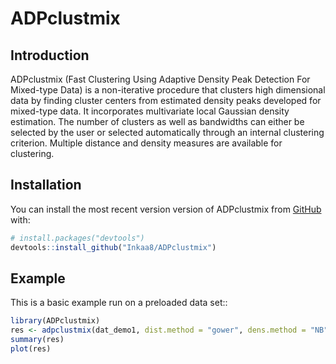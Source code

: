 
# ADPclustmix

<!-- badges: start -->
<!-- badges: end -->

## Introduction
ADPclustmix (Fast Clustering Using Adaptive Density Peak Detection For Mixed-type Data) is a non-iterative procedure that clusters high dimensional data by finding cluster centers from estimated density peaks developed for mixed-type data. It incorporates multivariate local Gaussian density estimation. The number of clusters as well as bandwidths can either be selected by the user or selected automatically through an internal clustering criterion. Multiple distance and density measures are available for clustering.

## Installation

You can install the most recent version version of ADPclustmix from [GitHub](https://github.com/) with:

``` r
# install.packages("devtools")
devtools::install_github("Inkaa8/ADPclustmix")
```

## Example

This is a basic example run on a preloaded data set::

``` r
library(ADPclustmix)
res <- adpclustmix(dat_demo1, dist.method = "gower", dens.method = "NB",con.den = "locfit", idnum = 1:2, idcat = 3:4)
summary(res)
plot(res)
```

